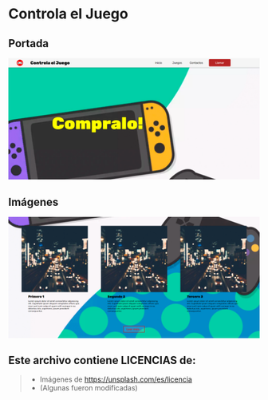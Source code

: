 # Controla el Juego

## Portada

<img src="https://github.com/SergiCodeDev/html-css-javascript/blob/main/GAME/README/portada.PNG?raw=true" alt="portada">

## Imágenes

<img src="https://github.com/SergiCodeDev/html-css-javascript/blob/main/GAME/README/imagenes.PNG?raw=true" alt="imagenes">

## Este archivo contiene LICENCIAS de:

> * Imágenes de https://unsplash.com/es/licencia
> * (Algunas fueron modificadas)